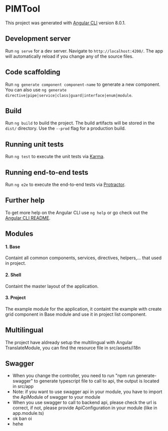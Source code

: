 # PIMTool

This project was generated with [Angular CLI](https://github.com/angular/angular-cli) version 8.0.1.

## Development server

Run `ng serve` for a dev server. Navigate to `http://localhost:4200/`. The app will automatically reload if you change any of the source files.

## Code scaffolding

Run `ng generate component component-name` to generate a new component. You can also use `ng generate directive|pipe|service|class|guard|interface|enum|module`.

## Build

Run `ng build` to build the project. The build artifacts will be stored in the `dist/` directory. Use the `--prod` flag for a production build.

## Running unit tests

Run `ng test` to execute the unit tests via [Karma](https://karma-runner.github.io).

## Running end-to-end tests

Run `ng e2e` to execute the end-to-end tests via [Protractor](http://www.protractortest.org/).

## Further help

To get more help on the Angular CLI use `ng help` or go check out the [Angular CLI README](https://github.com/angular/angular-cli/blob/master/README.md).

## Modules
#### 1. Base
Containt all common components, services, directives, helpers,... that used in project.
#### 2. Shell
Containt the master layout of the application.
#### 3. Project
The example module for the application, it containt the example with create grid component in Base module and use it in project list component.
## Multilingual
The project have aldready setup the multilingual with Angular TranslateModule, you can find the resource file in src/assets/i18n
## Swagger
* When you change the controller, you need to run "npm run generate-swagger" to generate typescript file to call to api, the output is located in src/app
* Note: if you want to use swagger api in your module, you have to import the ApiModule of swagger to your module
* When you use swagger to call to backend api, please check the url is correct, if not, please provide ApiConfiguration in your module (like in app.module.ts)
* ok ban oi
* hehe
